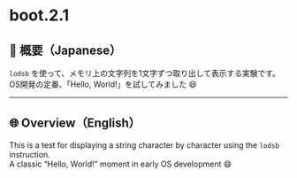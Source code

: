 # boot.2.1

## 🗾 概要（Japanese）

`lodsb` を使って、メモリ上の文字列を1文字ずつ取り出して表示する実験です。  
OS開発の定番、「Hello, World!」を試してみました 😄

---

## 🌐 Overview（English）

This is a test for displaying a string character by character using the `lodsb` instruction.  
A classic “Hello, World!” moment in early OS development 😄
